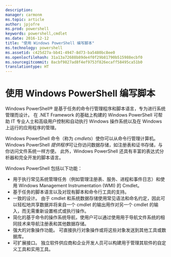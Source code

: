 ```yaml
---
description: 
manager: carmonm
ms.topic: article
author: jpjofre
ms.prod: powershell
keywords: powershell,cmdlet
ms.date: 2016-12-12
title: "使用 Windows PowerShell 编写脚本"
ms.technology: powershell
ms.assetid: c425d27a-bb41-4947-8d73-ba5480bc8ee0
ms.openlocfilehash: 31a13a72688b89de4f0f29b81790b515988ecbf0
ms.sourcegitcommit: 8acbf9827ad8f4ef9753f826ecaff58495ca51b0
translationtype: HT
---
```

# <a name="scripting-with-windows-powershell"></a>使用 Windows PowerShell 编写脚本

Windows PowerShell® 是基于任务的命令行管理程序和脚本语言，专为进行系统管理而设计。 在 .NET Framework 的基础上构建的 Windows PowerShell 可帮助 IT 专业人士和高级用户控制和自动执行 Windows 操作系统以及在 Windows 上运行的应用程序的管理。

Windows PowerShell 命令（称为 *cmdlets*）使你可以从命令行管理计算机。 Windows PowerShell *提供程序*可让你访问数据存储，如注册表和证书存储，与你访问文件系统一样方便。 此外，Windows PowerShell 还具有丰富的表达式分析器和完全开发的脚本语言。

Windows PowerShell 包括以下功能：

-   用于执行常见系统管理任务（例如管理注册表、服务、进程和事件日志）和使用 Windows Management Instrumentation (WMI) 的 Cmdlet。
-   基于任务的脚本语言以及对现有脚本和命令行工具的支持。
-   一致的设计。 由于 cmdlet 和系统数据存储使用常见语法和命名约定，因此可以轻松地共享数据并将来自一个 cmdlet 的输出用作对另一个 cmdlet 的输入，而无需重新设置格式或执行操作。
-   简化的基于命令的操作系统导航，使用户可以通过使用用于导航文件系统的相同技术来导航注册表和其他数据存储。
-   强大的对象操作功能。 可直接执行对象操作或将这些对象发送到其他工具或数据库。
-   可扩展接口。 独立软件供应商和企业开发人员可以构建用于管理其软件的自定义工具和实用工具。

